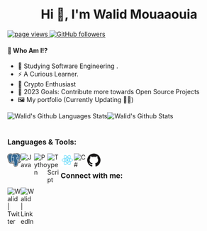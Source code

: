 <h1 align="center">Hi 👋, I'm Walid Mouaaouia</h1>
<p align="left">         
                          
   <a href="https://github.com/WalidMoua">
    <img src="https://komarev.com/ghpvc/?username=WalidMoua&style=for-the-badge&color=dc143c" alt="page views" />
  </a>
  <a href="hhttps://github.com/WalidMoua">
    <img alt="GitHub followers" src="https://img.shields.io/github/followers/WalidMoua?color=dc143c&logo=github&style=for-the-badge">
  </a>

  
#### 🤔 Who Am I!?
- 🏫 Studying Software Engineering .
- ⚡️ A Curious Learner.
- 🚀 Crypto Enthusiast
- 🥅 2023 Goals: Contribute more towards Open Source Projects
- 🖼️ My portfolio (Currently Updating 👷‍♂️)

<div style="display: flex; flex-direction: row;">
  <img align="top" alt="Walid's Github Languages Stats" src='https://github-readme-stats.vercel.app/api/top-langs/?username=walidmoua&size_weight=0.5&count_weight=0.5&layout=donut' />
  <img align="top" alt="Walid's Github Stats" src="https://github-readme-stats.vercel.app/api?username=walidmoua&theme=radical&show_icons=true" />
</div>

</br>

### Languages & Tools: 

<img align="left" alt="SQL" width="30px" src="https://raw.githubusercontent.com/github/explore/80688e429a7d4ef2fca1e82350fe8e3517d3494d/topics/postgresql/postgresql.png" />
<img align="left" alt="Java" width="30px" src="https://brandslogos.com/wp-content/uploads/images/java-logo-1.png" />
<img align="left" alt="Python" width="30px" src="https://www.python.org/static/opengraph-icon-200x200.png" />
<img align="left" alt="TypeScript" width="30px" src="https://upload.wikimedia.org/wikipedia/commons/4/4c/Typescript_logo_2020.svg"/>
<img align="left" alt="React" width="30px" src="https://raw.githubusercontent.com/github/explore/80688e429a7d4ef2fca1e82350fe8e3517d3494d/topics/react/react.png" />
<img align="left" alt="C#" width="30px" src="https://upload.wikimedia.org/wikipedia/commons/thumb/b/bd/Logo_C_sharp.svg/512px-Logo_C_sharp.svg.png?20221121173824" />
<img align="left" alt="GitHub" width="30px" src="https://raw.githubusercontent.com/github/explore/78df643247d429f6cc873026c0622819ad797942/topics/github/github.png" />
</p><br>

### Connect with me:


[<img align="left" alt="Walid | Twitter" width="30px" src="https://cdn.simpleicons.org/twitter/dc143c"/>][twitter]
[<img align="left" alt="Walid | LinkedIn" width="30px" src="https://cdn.simpleicons.org/linkedin/dc143c"/>][linkedin]

<br>



[twitter]: https://twitter.com/walidMoua
[linkedin]: https://www.linkedin.com/in/walid-mouaaouia-281041238/



